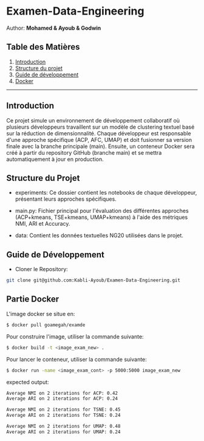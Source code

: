 # Examen-Data-Engineering
Author: **Mohamed & Ayoub & Godwin**

## Table des Matières

1. [Introduction](#introduction)
2. [Structure du projet](#structure-du-projet)
2. [Guide de développement](#guide-de-développement)
3. [Docker](#)

---
## Introduction
Ce projet simule un environnement de développement collaboratif où plusieurs développeurs travaillent sur un modèle de clustering textuel basé sur la réduction de dimensionnalité. Chaque développeur est responsable d'une approche spécifique (ACP, AFC, UMAP) et doit fusionner sa version finale avec la branche principale (main). Ensuite, un conteneur Docker sera créé à partir du repository GitHub (branche main) et se mettra automatiquement à jour en production.

## Structure du Projet
- experiments: Ce dossier contient les notebooks de chaque développeur, présentant leurs approches spécifiques.

- main.py: Fichier principal pour l'évaluation des différentes approches (ACP+kmeans, TSE+kmeans, UMAP+kmeans) à l'aide des métriques NMI, ARI et Accuracy.

- data: Contient les données textuelles NG20 utilisées dans le projet.

## Guide de Développement
- Cloner le Repository:

```bash
git clone git@github.com:Kabli-Ayoub/Examen-Data-Engineering.git
```


## Partie Docker

L'image docker se situe en: 
```bash
$ docker pull goamegah/examde
```
Pour construire l'image, utiliser la commande suivante:

```bash
$ docker build -t <image_exam_new> .
```

Pour lancer le conteneur, utiliser la commande suivante:

```bash
$ docker run -name <image_exam_cont> -p 5000:5000 image_exam_new
```
expected output:

```bash
Average NMI on 2 iterations for ACP: 0.42
Average ARI on 2 iterations for ACP: 0.24 

Average NMI on 2 iterations for TSNE: 0.45
Average ARI on 2 iterations for TSNE: 0.24 

Average NMI on 2 iterations for UMAP: 0.48
Average ARI on 2 iterations for UMAP: 0.24 
```